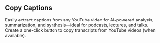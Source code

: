 ## Copy Captions
Easily extract captions from any YouTube video for AI-powered analysis, summarization, and synthesis—ideal for podcasts, lectures, and talks.
Create a one-click button to copy transcripts from YouTube videos (when available).
